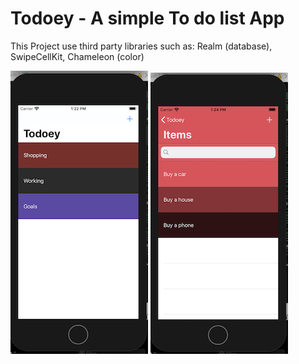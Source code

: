 # Todoey - A simple To do list App
This Project use third party libraries such as: Realm (database), SwipeCellKit, Chameleon (color) 

![Image 1](https://github.com/EdwardPhaniOS/Todoey/blob/master/Todoey/Images/Screen%20Shot%202020-04-29%20at%2013.22.25.png)
![Image 2](https://github.com/EdwardPhaniOS/Todoey/blob/master/Todoey/Images/Screen%20Shot%202020-04-29%20at%2013.24.35.png)


